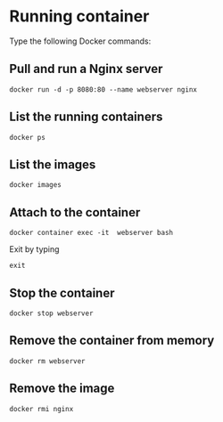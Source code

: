 # Running container
Type the following Docker commands:

## Pull and run a Nginx server

    docker run -d -p 8080:80 --name webserver nginx
    

## List the running containers

    docker ps

## List the images

    docker images

## Attach to the container

    docker container exec -it  webserver bash  

Exit by typing

    exit

## Stop the container

    docker stop webserver

## Remove the container from memory

    docker rm webserver

## Remove the image

    docker rmi nginx